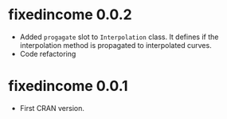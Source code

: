 # fixedincome 0.0.2

* Added `progagate` slot to `Interpolation` class. It defines if the interpolation method is propagated to interpolated curves.
* Code refactoring

# fixedincome 0.0.1

* First CRAN version.
